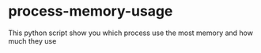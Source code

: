 # process-memory-usage 
This python script show you which process use the most memory and how much they use
